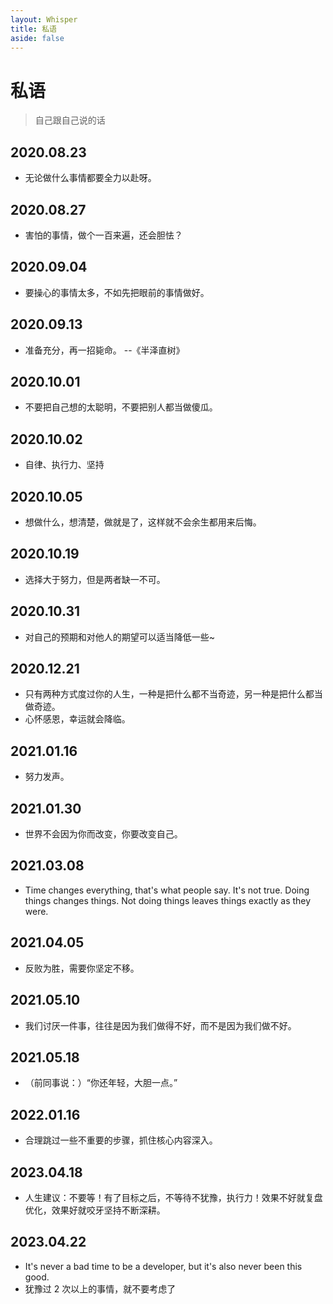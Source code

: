 ```yaml
---
layout: Whisper
title: 私语
aside: false
---
```


# 私语

> 自己跟自己说的话

## 2020.08.23

- 无论做什么事情都要全力以赴呀。

## 2020.08.27

- 害怕的事情，做个一百来遍，还会胆怯？

## 2020.09.04

- 要操心的事情太多，不如先把眼前的事情做好。

## 2020.09.13

- 准备充分，再一招毙命。 --《半泽直树》

## 2020.10.01

- 不要把自己想的太聪明，不要把别人都当做傻瓜。

## 2020.10.02

- 自律、执行力、坚持

## 2020.10.05

- 想做什么，想清楚，做就是了，这样就不会余生都用来后悔。

## 2020.10.19

- 选择大于努力，但是两者缺一不可。

## 2020.10.31

- 对自己的预期和对他人的期望可以适当降低一些~

## 2020.12.21

- 只有两种方式度过你的人生，一种是把什么都不当奇迹，另一种是把什么都当做奇迹。
- 心怀感恩，幸运就会降临。

## 2021.01.16

- 努力发声。

## 2021.01.30

- 世界不会因为你而改变，你要改变自己。

## 2021.03.08

- Time changes everything, that's what people say. It's not true. Doing things changes things. Not doing things leaves things exactly as they were.

## 2021.04.05

- 反败为胜，需要你坚定不移。

## 2021.05.10

- 我们讨厌一件事，往往是因为我们做得不好，而不是因为我们做不好。

## 2021.05.18

- （前同事说：）“你还年轻，大胆一点。”

## 2022.01.16

- 合理跳过一些不重要的步骤，抓住核心内容深入。

## 2023.04.18

- 人生建议：不要等！有了目标之后，不等待不犹豫，执行力！效果不好就复盘优化，效果好就咬牙坚持不断深耕。

## 2023.04.22

- It's never a bad time to be a developer, but it's also never been this good.
- 犹豫过 2 次以上的事情，就不要考虑了
